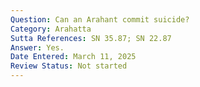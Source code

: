 ```yaml
---
Question: Can an Arahant commit suicide?
Category: Arahatta
Sutta References: SN 35.87; SN 22.87
Answer: Yes.
Date Entered: March 11, 2025
Review Status: Not started
---
```

